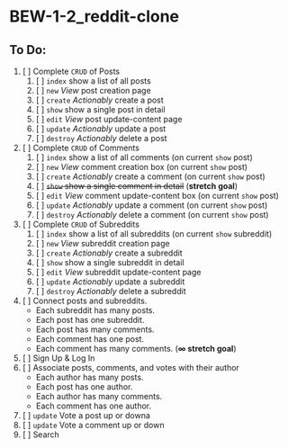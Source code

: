 # BEW-1-2_reddit-clone
## To Do:

1. [ ] Complete `CRUD` of Posts
	1. [ ] `index` show a list of all posts
	1. [ ] `new` *View* post creation page
	1. [ ] `create` *Actionably* create a post
	1. [ ] `show` show a single post in detail
	1. [ ] `edit` *View* post update-content page
	1. [ ] `update` *Actionably* update a post
	1. [ ] `destroy` *Actionably* delete a post
1. [ ] Complete `CRUD` of Comments
	1. [ ] `index` show a list of all comments (on current `show` post)
	1. [ ] `new` *View* comment creation box (on current `show` post)
	1. [ ] `create` *Actionably* create a comment (on current `show` post)
	1. [ ] ~~`show` show a single comment in detail~~ (**stretch goal**)
	1. [ ] `edit` *View* comment update-content box (on current `show` post)
	1. [ ] `update` *Actionably* update a comment (on current `show` post)
	1. [ ] `destroy` *Actionably* delete a comment (on current `show` post)
1. [ ] Complete `CRUD` of Subreddits
	1. [ ] `index` show a list of all subreddits (on current `show` subreddit)
	1. [ ] `new` *View* subreddit creation page
	1. [ ] `create` *Actionably* create a subreddit
	1. [ ] `show` show a single subreddit in detail
	1. [ ] `edit` *View* subreddit update-content page
	1. [ ] `update` *Actionably* update a subreddit
	1. [ ] `destroy` *Actionably* delete a subreddit
1. [ ] Connect posts and subreddits.
	- Each subreddit has many posts.
	- Each post has one subreddit.
	- Each post has many comments.
	- Each comment has one post.
	- Each comment has many comments. (**∞ stretch goal**)
1. [ ] Sign Up & Log In
1. [ ] Associate posts, comments, and votes with their author
	- Each author has many posts.
	- Each post has one author.
	- Each author has many comments.
	- Each comment has one author.
1. [ ] `update` Vote a post up or downa
1. [ ] `update` Vote a comment up or down
1. [ ] Search